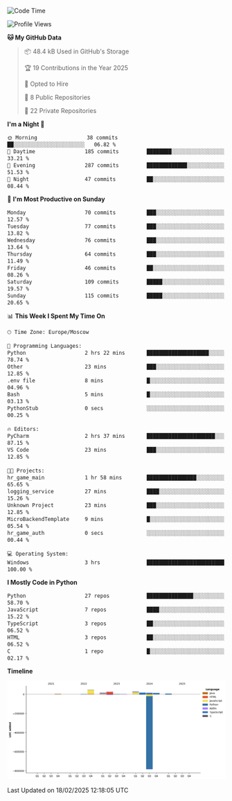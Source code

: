 <!--START_SECTION:waka-->
![Code Time](http://img.shields.io/badge/Code%20Time-604%20hrs%2050%20mins-blue)

![Profile Views](http://img.shields.io/badge/Profile%20Views-1-blue)

**🐱 My GitHub Data** 

> 📦 48.4 kB Used in GitHub's Storage 
 > 
> 🏆 19 Contributions in the Year 2025
 > 
> 💼 Opted to Hire
 > 
> 📜 8 Public Repositories 
 > 
> 🔑 22 Private Repositories 
 > 
**I'm a Night 🦉** 

```text
🌞 Morning                38 commits          ██░░░░░░░░░░░░░░░░░░░░░░░   06.82 % 
🌆 Daytime                185 commits         ████████░░░░░░░░░░░░░░░░░   33.21 % 
🌃 Evening                287 commits         █████████████░░░░░░░░░░░░   51.53 % 
🌙 Night                  47 commits          ██░░░░░░░░░░░░░░░░░░░░░░░   08.44 % 
```
📅 **I'm Most Productive on Sunday** 

```text
Monday                   70 commits          ███░░░░░░░░░░░░░░░░░░░░░░   12.57 % 
Tuesday                  77 commits          ███░░░░░░░░░░░░░░░░░░░░░░   13.82 % 
Wednesday                76 commits          ███░░░░░░░░░░░░░░░░░░░░░░   13.64 % 
Thursday                 64 commits          ███░░░░░░░░░░░░░░░░░░░░░░   11.49 % 
Friday                   46 commits          ██░░░░░░░░░░░░░░░░░░░░░░░   08.26 % 
Saturday                 109 commits         █████░░░░░░░░░░░░░░░░░░░░   19.57 % 
Sunday                   115 commits         █████░░░░░░░░░░░░░░░░░░░░   20.65 % 
```


📊 **This Week I Spent My Time On** 

```text
🕑︎ Time Zone: Europe/Moscow

💬 Programming Languages: 
Python                   2 hrs 22 mins       ████████████████████░░░░░   78.74 % 
Other                    23 mins             ███░░░░░░░░░░░░░░░░░░░░░░   12.85 % 
.env file                8 mins              █░░░░░░░░░░░░░░░░░░░░░░░░   04.96 % 
Bash                     5 mins              █░░░░░░░░░░░░░░░░░░░░░░░░   03.13 % 
PythonStub               0 secs              ░░░░░░░░░░░░░░░░░░░░░░░░░   00.25 % 

🔥 Editors: 
PyCharm                  2 hrs 37 mins       ██████████████████████░░░   87.15 % 
VS Code                  23 mins             ███░░░░░░░░░░░░░░░░░░░░░░   12.85 % 

🐱‍💻 Projects: 
hr_game_main             1 hr 58 mins        ████████████████░░░░░░░░░   65.65 % 
logging_service          27 mins             ████░░░░░░░░░░░░░░░░░░░░░   15.26 % 
Unknown Project          23 mins             ███░░░░░░░░░░░░░░░░░░░░░░   12.85 % 
MicroBackendTemplate     9 mins              █░░░░░░░░░░░░░░░░░░░░░░░░   05.54 % 
hr_game_auth             0 secs              ░░░░░░░░░░░░░░░░░░░░░░░░░   00.44 % 

💻 Operating System: 
Windows                  3 hrs               █████████████████████████   100.00 % 
```

**I Mostly Code in Python** 

```text
Python                   27 repos            ███████████████░░░░░░░░░░   58.70 % 
JavaScript               7 repos             ████░░░░░░░░░░░░░░░░░░░░░   15.22 % 
TypeScript               3 repos             ██░░░░░░░░░░░░░░░░░░░░░░░   06.52 % 
HTML                     3 repos             ██░░░░░░░░░░░░░░░░░░░░░░░   06.52 % 
C                        1 repo              █░░░░░░░░░░░░░░░░░░░░░░░░   02.17 % 
```



**Timeline**

![Lines of Code chart](https://raw.githubusercontent.com/adlemx/adlemx/main/assets/bar_graph.png)


 Last Updated on 18/02/2025 12:18:05 UTC
<!--END_SECTION:waka-->
